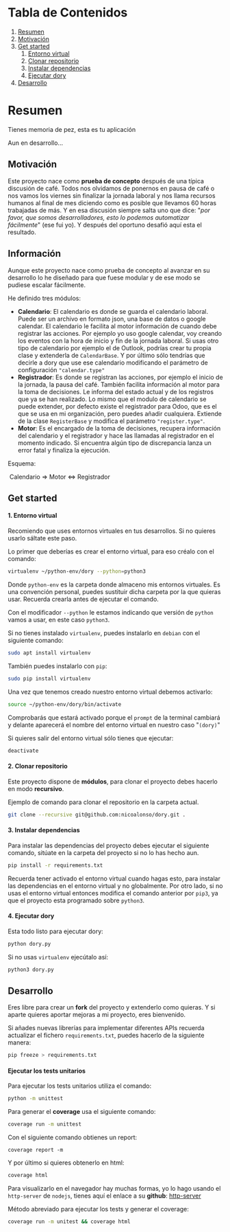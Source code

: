 # Tabla de Contenidos

1. [Resumen](#resumen)
2. [Motivación](#motivación)
3. [Get started](#get-started)
    1. [Entorno virtual](#1-entorno-virtual)
    2. [Clonar repositorio](#2-clonar-repositorio)
    3. [Instalar dependencias](#3-instalar-dependencias)
    4. [Ejecutar dory](#4-ejecutar-dory)
4. [Desarrollo](#desarrollo)



# Resumen

Tienes memoria de pez, esta es tu aplicación

Aun en desarrollo...


## Motivación

Este proyecto nace como **prueba de concepto** después de una típica discusión de café. Todos nos olvidamos de ponernos en pausa de café o nos vamos los viernes sin finalizar la jornada laboral y nos llama recursos humanos al final de mes diciendo como es posible que llevamos 60 horas trabajadas de más. Y en esa discusión siempre salta uno que dice: "*por favor, que somos desarrolladores, esto lo podemos automatizar fácilmente*" (ese fui yo). Y después del oportuno desafió aquí esta el resultado.



## Información

Aunque este proyecto nace como prueba de concepto al avanzar en su desarrollo lo he diseñado para que fuese modular y de ese modo se pudiese escalar fácilmente. 

He definido tres módulos:

* **Calendario**: El calendario es donde se guarda el calendario laboral. Puede ser un archivo en formato json, una base de datos o google calendar. El calendario le facilita al motor información de cuando debe registrar las acciones. Por ejemplo yo uso google calendar, voy creando los eventos con la hora de inicio y fin de la jornada laboral. Si usas otro tipo de calendario por ejemplo el de Outlook, podrías crear tu propia clase y extenderla de `CalendarBase`. Y por último sólo tendrías que decirle a dory que use ese calendario modificando el parámetro de configuración `"calendar.type"`
* **Registrador**: Es donde se registran las acciones, por ejemplo el inicio de la jornada, la pausa del café. También facilita información al motor para la toma de decisiones. Le informa del estado actual y de los registros que ya se han realizado. Lo mismo que el modulo de calendario se puede extender, por defecto existe el registrador para Odoo, que es el que se usa en mi organización, pero puedes añadir cualquiera. Extiende de la clase `RegisterBase` y modifica el parámetro `"register.type"`.
* **Motor**: Es el encargado de la toma de decisiones, recupera información del calendario y el registrador y hace las llamadas al registrador en el momento indicado. Si encuentra algún tipo de discrepancia lanza un error fatal y finaliza la ejecución.

Esquema:

​			Calendario  =>  Motor  <=> Registrador



## Get started

#### 1. Entorno virtual

Recomiendo que uses entornos virtuales en tus desarrollos. Si no quieres usarlo sáltate este paso.

Lo primer que deberías es crear el entorno virtual, para eso créalo con el comando:

```bash
virtualenv ~/python-env/dory --python=python3
```

Donde `python-env` es la carpeta donde almaceno mis entornos virtuales. Es una convención personal, puedes sustituir dicha carpeta por la que quieras usar. Recuerda crearla antes de ejecutar el comando.

Con el modificador `--python` le estamos indicando que versión de `python` vamos a usar, en este caso `python3`.

Si no tienes instalado `virtualenv`, puedes instalarlo en `debian` con el siguiente comando:

```bash
sudo apt install virtualenv
```

También puedes instalarlo con `pip`:

```bash
sudo pip install virtualenv
```

Una vez que tenemos creado nuestro entorno virtual debemos activarlo:

```bash
source ~/python-env/dory/bin/activate
```

Comprobarás que estará activado porque el `prompt` de la terminal cambiará y delante aparecerá el nombre del entorno virtual en nuestro caso "`(dory)`"

Si quieres salir del entorno virtual sólo tienes que ejecutar:

```bash
deactivate
```


#### 2. Clonar repositorio

Este proyecto dispone de **módulos**, para clonar el proyecto debes hacerlo en modo **recursivo**.

Ejemplo de comando para clonar el repositorio en la carpeta actual.

```bash
git clone --recursive git@github.com:nicoalonso/dory.git .
```


#### 3. Instalar dependencias

Para instalar las dependencias del proyecto debes ejecutar el siguiente comando, sitúate en la carpeta del proyecto si no lo has hecho aun.

```bash
pip install -r requirements.txt
```

Recuerda tener activado el entorno virtual cuando hagas esto, para instalar las dependencias en el entorno virtual y no globalmente. Por otro lado, si no usas el entorno virtual entonces modifica el comando anterior por `pip3`, ya que el proyecto esta programado sobre `python3`.


#### 4. Ejecutar dory

Esta todo listo para ejecutar dory:

```bash
python dory.py
```

Si no usas `virtualenv` ejecútalo así:

```bash
python3 dory.py
```



## Desarrollo

Eres libre para crear un **fork** del proyecto y extenderlo como quieras. Y si aparte quieres aportar mejoras a mi proyecto, eres bienvenido.

Si añades nuevas librerías para implementar diferentes APIs recuerda actualizar el fichero `requirements.txt`, puedes hacerlo de la siguiente manera:

```bash
pip freeze > requirements.txt
```

#### Ejecutar los tests unitarios

Para ejecutar los tests unitarios utiliza el comando:

```bash
python -m unittest
```

Para generar el **coverage** usa el siguiente comando:

```bash
coverage run -m unittest
```

Con el siguiente comando obtienes un report:

```
coverage report -m
```

Y por último si quieres obtenerlo en html:

```bash
coverage html
```

Para visualizarlo en el navegador hay muchas formas, yo lo hago usando el `http-server` de `nodejs`, tienes aquí el  enlace a su **github**: [http-server](https://github.com/http-party/http-server)

Método abreviado para ejecutar los tests y generar el coverage:

```bash
coverage run -m unitest && coverage html
```

